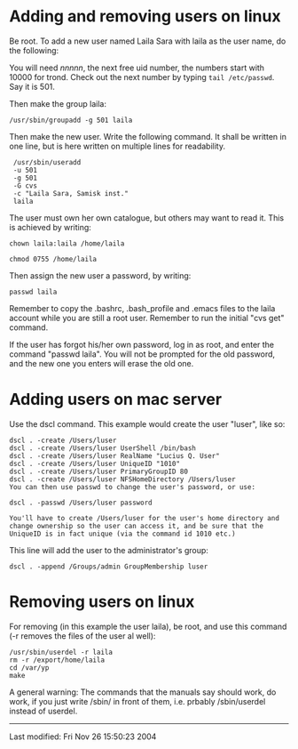 Adding and removing users on linux
==================================

Be root. To add a new user named Laila Sara with laila as the user name,
do the following:

You will need *nnnnn*, the next free uid number, the numbers start with
10000 for trond. Check out the next number by typing `tail /etc/passwd`.
Say it is 501.

Then make the group laila:

`/usr/sbin/groupadd -g 501 laila`

Then make the new user. Write the following command. It shall be written
in one line, but is here written on multiple lines for readability.

     /usr/sbin/useradd
     -u 501
     -g 501
     -G cvs
     -c "Laila Sara, Samisk inst."
     laila

The user must own her own catalogue, but others may want to read it.
This is achieved by writing:

`chown laila:laila /home/laila`

`chmod 0755 /home/laila`

Then assign the new user a password, by writing:

`passwd laila`

Remember to copy the .bashrc, .bash\_profile and .emacs files to the
laila account while you are still a root user. Remember to run the
initial "cvs get" command.

If the user has forgot his/her own password, log in as root, and enter
the command "passwd laila". You will not be prompted for the old
password, and the new one you enters will erase the old one.

Adding users on mac server
==========================

Use the dscl command. This example would create the user "luser", like
so:

    dscl . -create /Users/luser
    dscl . -create /Users/luser UserShell /bin/bash
    dscl . -create /Users/luser RealName "Lucius Q. User"
    dscl . -create /Users/luser UniqueID "1010"
    dscl . -create /Users/luser PrimaryGroupID 80
    dscl . -create /Users/luser NFSHomeDirectory /Users/luser
    You can then use passwd to change the user's password, or use:

    dscl . -passwd /Users/luser password

    You'll have to create /Users/luser for the user's home directory and
    change ownership so the user can access it, and be sure that the
    UniqueID is in fact unique (via the command id 1010 etc.)

This line will add the user to the administrator's group:

    dscl . -append /Groups/admin GroupMembership luser

Removing users on linux
=======================

For removing (in this example the user laila), be root, and use this
command (-r removes the files of the user al well):

    /usr/sbin/userdel -r laila
    rm -r /export/home/laila
    cd /var/yp
    make

A general warning: The commands that the manuals say should work, do
work, if you just write /sbin/ in front of them, i.e. prbably
/sbin/userdel instead of userdel.

------------------------------------------------------------------------

Last modified: Fri Nov 26 15:50:23 2004
